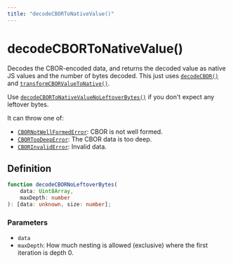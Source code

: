 ```yaml
---
title: "decodeCBORToNativeValue()"
---
```


# decodeCBORToNativeValue()

Decodes the CBOR-encoded data, and returns the decoded value as native JS values and the number of bytes decoded. This just uses [`decodeCBOR()`](/reference/main/decodeCBOR) and [`transformCBORValueToNative()`](/reference/main/transformCBORValueToNative).

Use [`decodeCBORToNativeValueNoLeftoverBytes()`](/reference/main/decodeCBORToNativeValueNoLeftoverBytes) if you don't expect any leftover bytes.

It can throw one of:

- [`CBORNotWellFormedError`](/reference/main/CBORNotWellFormedError): CBOR is not well formed.
- [`CBORTooDeepError`](/reference/main/CBORTooDeepError): The CBOR data is too deep.
- [`CBORInvalidError`](/reference/main/CBORInvalidError): Invalid data.

## Definition

```ts
function decodeCBORNoLeftoverBytes(
	data: Uint8Array,
	maxDepth: number
): [data: unknown, size: number];
```

### Parameters

- `data`
- `maxDepth`: How much nesting is allowed (exclusive) where the first iteration is depth 0.
